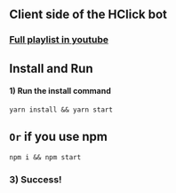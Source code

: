 ## Client side of the HClick bot

### [Full playlist in youtube](https://www.youtube.com/playlist?list=PLOnX75lG9Xf9cs_3HpRmtRQ9flO5QN_XQ)

## Install and Run

#### 1) Run the install command
```shell
yarn install && yarn start
```
## `Or` if you use npm
```shell
npm i && npm start
```

### 3) Success!
